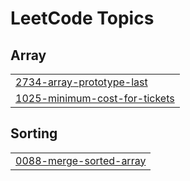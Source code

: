 # LeetCode Topics
<!---LeetCode Topics start-->
## Array
||
| ------- |
| [2734-array-prototype-last](https://github.com/JPraj902/LeetCode-Sol-Js/tree/main/2734-array-prototype-last) |
| [1025-minimum-cost-for-tickets](https://github.com/JPraj902/LeetCode-Sol-Js/tree/master/1025-minimum-cost-for-tickets) |
## Sorting
||
| ------- |
| [0088-merge-sorted-array](https://github.com/JPraj902/LeetCode-Sol-Js/tree/main/0088-merge-sorted-array) |
<!---LeetCode Topics End-->
